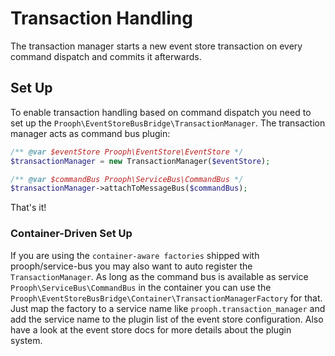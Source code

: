 # Transaction Handling

The transaction manager starts a new event store transaction on every command dispatch and commits it afterwards.

## Set Up

To enable transaction handling based on command dispatch you need to set up the `Prooph\EventStoreBusBridge\TransactionManager`.
The transaction manager acts as command bus plugin:

```php
/** @var $eventStore Prooph\EventStore\EventStore */
$transactionManager = new TransactionManager($eventStore);

/** @var $commandBus Prooph\ServiceBus\CommandBus */
$transactionManager->attachToMessageBus($commandBus);
```

That's it!

### Container-Driven Set Up

If you are using the `container-aware factories` shipped with prooph/service-bus you may also
want to auto register the `TransactionManager`. As long as the command bus is available as service `Prooph\ServiceBus\CommandBus` in the container you can use
the `Prooph\EventStoreBusBridge\Container\TransactionManagerFactory` for that. Just map the factory to a service name like `prooph.transaction_manager` and
add the service name to the plugin list of the event store configuration. Also have a look at the event store docs for more details about the plugin system.
